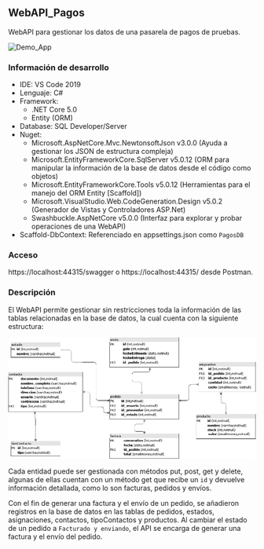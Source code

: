 ## WebAPI_Pagos

WebAPI para gestionar los datos de una pasarela de pagos de pruebas.

![Demo_App](https://github.com/ccmarin14/WebAPI_Pagos/blob/main/Documentos/test.gif)

### Información de desarrollo

- IDE: VS Code 2019
- Lenguaje: C#
- Framework:
	* .NET Core 5.0
	* Entity (ORM)
- Database: SQL Developer/Server
- Nuget:
	* Microsoft.AspNetCore.Mvc.NewtonsoftJson v3.0.0 (Ayuda a gestionar los JSON de estructura compleja)
	* Microsoft.EntityFrameworkCore.SqlServer v5.0.12 (ORM para manipular la información de la base de datos desde el código como objetos)
	* Microsoft.EntityFrameworkCore.Tools v5.0.12 (Herramientas para el manejo del ORM Entity [Scaffold])
	* Microsoft.VisualStudio.Web.CodeGeneration.Design v5.0.2 (Generador de Vistas y Controladores ASP.Net)
	* Swashbuckle.AspNetCore v5.0.0	(Interfaz para explorar y probar operaciones de una WebAPI)
- Scaffold-DbContext: Referenciado en appsettings.json como `PagosDB`

### Acceso

https://localhost:44315/swagger o https://localhost:44315/ desde Postman.

### Descripción

El WebAPI permite gestionar sin restricciones toda la información de las tablas relacionadas en la base de datos, la cual cuenta con la siguiente estructura:
	
![Image text](https://github.com/ccmarin14/WebAPI_Pagos/blob/main/Documentos/DesingDB.png)

Cada entidad puede ser gestionada con métodos put, post, get y delete, algunas de ellas cuentan con un método get que recibe un `id` y devuelve información detallada, como lo son facturas, pedidos y envíos.

Con el fin de generar una factura y el envío de un pedido, se añadieron registros en la base de datos en las tablas de pedidos, estados, asignaciones, contactos, tipoContactos y productos. Al cambiar el estado de un pedido a `Facturado y enviando`, el API se encarga de generar una factura y el envío del pedido.
